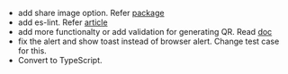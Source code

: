 - add share image option. Refer [package](https://www.npmjs.com/package/shareimage)
- add es-lint. Refer [article](https://www.geeksforgeeks.org/how-to-configure-eslint-for-react-projects/)
- add more functionalty or add validation for generating QR. Read [doc](https://github.com/soldair/node-qrcode)
- fix the alert and show toast instead of browser alert. Change test case for this.
- Convert to TypeScript.
